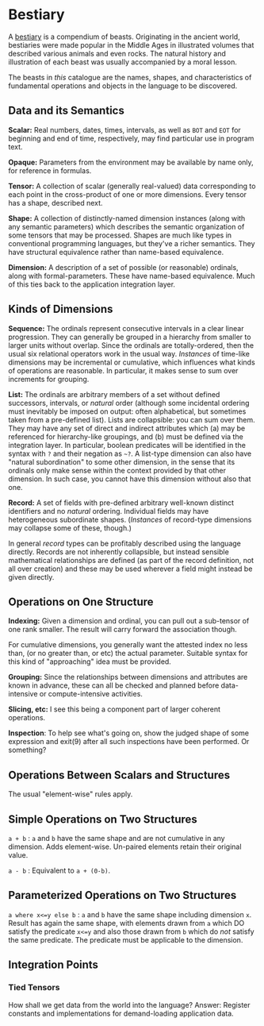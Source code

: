 # Bestiary

A [bestiary](https://en.wikipedia.org/wiki/Bestiary) is a compendium of beasts.
Originating in the ancient world, bestiaries were made popular in
the Middle Ages in illustrated volumes that described various animals and even rocks.
The natural history and illustration of each beast was usually accompanied by a moral lesson.


The beasts in *this* catalogue are the names, shapes, and characteristics of fundamental
operations and objects in the language to be discovered.

## Data and its Semantics

**Scalar:** Real numbers, dates, times, intervals, as well
as `BOT` and `EOT` for beginning and end of time, respectively, may find
particular use in program text.

**Opaque:** Parameters from the environment may be available by name only,
for reference in formulas.

**Tensor:** A collection of scalar (generally real-valued) data corresponding to each
point in the cross-product of one or more dimensions. Every tensor has a shape,
described next.

**Shape:** A collection of distinctly-named dimension instances
(along with any semantic parameters)
which describes the semantic
organization of some tensors that may be processed. Shapes are much like types
in conventional programming languages, but they've a richer semantics. They
have structural equivalence rather than name-based equivalence.

**Dimension:** A description of a set of possible (or reasonable) ordinals,
along with formal-parameters.
These have name-based equivalence.
Much of this ties back to the application integration layer.

## Kinds of Dimensions

**Sequence:** The ordinals represent consecutive intervals in a clear linear progression.
They can generally be grouped in a hierarchy from smaller to larger units
without overlap. Since the ordinals are totally-ordered, then the usual
six relational operators work in the usual way.
*Instances* of time-like dimensions may be incremental or cumulative, which
influences what kinds of operations are reasonable. In particular, it makes
sense to sum over increments for grouping.

**List:** The ordinals are arbitrary members of a set without defined successors,
intervals, or *natural* order (although some incidental ordering must inevitably
be imposed on output: often alphabetical, but sometimes taken from a pre-defined list).
Lists are collapsible: you can sum over them. They may have any set of
direct and indirect attributes which (a) may be referenced for hierarchy-like
groupings, and (b) must be
defined via the integration layer. In particular, boolean predicates will
be identified in the syntax with `?` and their negation as `~?`.
A list-type dimension can also have "natural subordination" to some other dimension,
in the sense that its ordinals only make sense within the context provided by
that other dimension. In such case, you cannot have this dimension without also that one.

**Record:** A set of fields with pre-defined arbitrary well-known distinct
identifiers and no *natural* ordering. Individual fields may have
heterogeneous subordinate shapes. (*Instances* of record-type dimensions
may collapse some of these, though.)

In general *record* types can be profitably described using the language directly.
Records are not inherently collapsible, but instead sensible mathematical relationships
are defined (as part of the record definition, not all over creation) and these may
be used wherever a field might instead be given directly.

## Operations on One Structure

**Indexing:** Given a dimension and ordinal, you can pull out a sub-tensor of
one rank smaller. The result will carry forward the association though.

For cumulative dimensions, you generally want the attested index no less than,
(or no greater than, or etc) the actual parameter. Suitable syntax for this
kind of "approaching" idea must be provided.

**Grouping:** Since the relationships between dimensions and attributes are
known in advance, these can all be checked and planned before data-intensive
or compute-intensive activities.

**Slicing, etc:** I see this being a component part of larger coherent operations.

**Inspection**: To help see what's going on, show the judged shape of some expression
and exit(9) after all such inspections have been performed. Or something?

## Operations Between Scalars and Structures

The usual "element-wise" rules apply.

## Simple Operations on Two Structures

`a + b` : `a` and `b` have the same shape and are not cumulative in any dimension.
Adds element-wise. Un-paired elements retain their original value.

`a - b` : Equivalent to `a + (0-b)`.

## Parameterized Operations on Two Structures

`a where x<=y else b` : `a` and `b` have the same shape including dimension `x`.
Result has again the same shape, with elements drawn from `a` which DO satisfy the
predicate `x<=y` and also those drawn from `b` which do *not* satisfy the same predicate.
The predicate must be applicable to the dimension.

## Integration Points


### Tied Tensors

How shall we get data from the world into the language?
Answer: Register constants and implementations for demand-loading application data.


